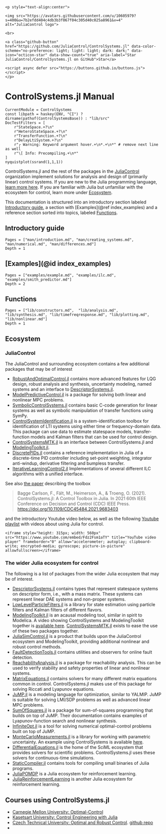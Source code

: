 ```@raw html
<p style="text-align:center">

<img src="https://avatars.githubusercontent.com/u/10605979?s=400&u=7b2efdd404c4db3b3f067f04c305d40c025a8961&v=4" alt="JuliaControl logo">

<br> 

<a class="github-button" href="https://github.com/JuliaControl/ControlSystems.jl" data-color-scheme="no-preference: light; light: light; dark: dark;" data-icon="octicon-star" data-show-count="true" aria-label="Star JuliaControl/ControlSystems.jl on GitHub">Star</a>

<script async defer src="https://buttons.github.io/buttons.js"></script>
</p> 
```

# ControlSystems.jl Manual

```@meta
CurrentModule = ControlSystems
const libpath = haskey(ENV, "CI") ? dirname(pathof(ControlSystemsBase)) : "lib/src"
DocTestFilters = [
    r"StateSpace.+?\n"
    r"HeteroStateSpace.+?\n"
    r"TransferFunction.+?\n"
    r"DelayLtiSystem.+?\n"
    r"┌ Warning: Keyword argument hover.+\n*.+\n*" # remove next line as well
    r"\[ Info: Precompiling.+\n*"
]
nyquistplot(ssrand(1,1,1))
```


ControlSystems.jl and the rest of the packages in the [JuliaControl](https://github.com/JuliaControl/) organization implement solutions for analysis and design of (primarily linear) control systems. If you are new to the Julia programming language, [learn more here](https://julialang.org/learning/). If you are familiar with Julia but unfamiliar with the ecosystem for control, learn more under [Ecosystem](@ref).

This documentation is structured into an introductory section labeled [Introductory guide](@ref), a section with [Examples](@ref index_examples) and a reference section sorted into topics, labeled [Functions](@ref).




## Introductory guide

```@contents
Pages = ["man/introduction.md", "man/creating_systems.md", "man/numerical.md", "man/differences.md"]
Depth = 1
```

## [Examples](@id index_examples)
```@contents
Pages = ["examples/example.md", "examples/ilc.md", "examples/smith_predictor.md"]
Depth = 2
```

## Functions

```@contents
Pages = ["lib/constructors.md",  "lib/analysis.md", "lib/synthesis.md", "lib/timefreqresponse.md", "lib/plotting.md", "lib/nonlinear.md"]
Depth = 1
```

## Ecosystem

### JuliaControl

The JuliaControl and surrounding ecosystem contains a few additional packages that may be of interest
- [RobustAndOptimalControl.jl](https://github.com/JuliaControl/RobustAndOptimalControl.jl) contains more advanced features for LQG design, robust analysis and synthesis, uncertainty modeling, named systems and an interface to [DescriptorSystems.jl](https://github.com/andreasvarga/DescriptorSystems.jl).
- [ModelPredictiveControl.jl](https://github.com/JuliaControl/ModelPredictiveControl.jl) is a package for solving both linear and nonlinear MPC problems. 
- [SymbolicControlSystems.jl](https://github.com/JuliaControl/SymbolicControlSystems.jl) contains basic C-code generation for linear systems as well as symbolic manipulation of transfer functions using SymPy.
- [ControlSystemIdentification.jl](https://github.com/baggepinnen/ControlSystemIdentification.jl) is a system-identification toolbox for identification of LTI systems using either time or frequency-domain data. This package can use data to estimate statespace models, transfer-function models and Kalman filters that can be used for control design.
- [ControlSystemsMTK.jl](https://juliacontrol.github.io/ControlSystemsMTK.jl/dev/) is an interface between ControlSystems.jl and [ModelingToolkit.jl](https://mtk.sciml.ai/stable/).
- [DiscretePIDs.jl](https://github.com/JuliaControl/DiscretePIDs.jl) contains a reference implementation in Julia of a discrete-time PID controller including set-point weighting, integrator anti-windup, derivative filtering and bumpless transfer.
- [IterativeLearningControl2.jl]([IterativeLearningControl2.jl](https://baggepinnen.github.io/IterativeLearningControl2.jl/dev/)) Implementations of several different ILC algorithms with a unified interface.

See also [the paper](https://portal.research.lu.se/en/publications/controlsystemsjl-a-control-toolbox-in-julia) describing the toolbox

> Bagge Carlson, F., Fält, M., Heimerson, A., & Troeng, O. (2021). ControlSystems.jl: A Control Toolbox in Julia. In 2021 60th IEEE Conference on Decision and Control (CDC) IEEE Press. https://doi.org/10.1109/CDC45484.2021.9683403

and the introductory Youtube video below, as well as the following [Youtube playlist](https://youtube.com/playlist?list=PLd_RaCnvGpJAk8JXI9dVtIkhoe10CadnI) with videos about using Julia for control.

```@raw html
<iframe style="height: 315px; width: 560px" src="https://www.youtube.com/embed/Fdz2Fsm1aTY" title="YouTube video player" frameborder="0" allow="accelerometer; autoplay; clipboard-write; encrypted-media; gyroscope; picture-in-picture" allowfullscreen></iframe>
```

### The wider Julia ecosystem for control
The following is a list of packages from the wider Julia ecosystem that may be of interest.

- [DescriptorSystems.jl](https://github.com/andreasvarga/DescriptorSystems.jl) contains types that represent statespace systems on descriptor form, i.e., with a mass matrix. These systems can represent linear DAE systems and non-proper systems.
- [LowLevelParticleFilters.jl](https://github.com/baggepinnen/LowLevelParticleFilters.jl) is a library for state estimation using particle filters and Kalman filters of different flavors.
- [ModelingToolkit.jl](https://mtk.sciml.ai/stable/) is an acausal modeling tool, similar in spirit to Modelica. A video showing ControlSystems and ModelingToolkit together is [available here](https://youtu.be/favQKOyyx4o). [ControlSystemsMTK.jl](https://juliacontrol.github.io/ControlSystemsMTK.jl/dev/) exists to ease the use of these two packages together.
- [JuliaSimControl.jl](https://help.juliahub.com/juliasimcontrol/dev/) is a product that builds upon the JuliaControl ecosystem and ModelingToolkit, providing additional nonlinear and robust control methods.
- [FaultDetectionTools.jl](https://github.com/andreasvarga/FaultDetectionTools.jl) contains utilities and observers for online fault detection.
- [ReachabilityAnalysis.jl](https://juliareach.github.io/ReachabilityAnalysis.jl/dev/generated_examples/Building/) is a package for reachability analysis. This can be used to verify stability and safety properties of linear and nonlinear systems.
- [MatrixEquations.jl](https://github.com/andreasvarga/MatrixEquations.jl) contains solvers for many different matrix equations common in control. ControlSystems.jl makes use of this package for solving Riccati and Lyapunov equations.
- [JuMP.jl](https://jump.dev/JuMP.jl/stable/) is a modeling language for optimization, similar to YALMIP. JuMP is suitable for solving LMI/SDP problems as well as advanced linear MPC problems. 
- [SumOfSquares.jl](https://jump.dev/SumOfSquares.jl/stable/) is a package for sum-of-squares programming that builds on top of JuMP. Their documentation contains examples of Lyapunov-function search and nonlinear synthesis.
- [InfiniteOpt.jl](https://github.com/infiniteopt/InfiniteOpt.jl) is a tool for solving numerical optimal-control problems built on top of JuMP.
- [MonteCarloMeasurements.jl](https://baggepinnen.github.io/MonteCarloMeasurements.jl/stable/) is a library for working with parametric uncertainty. An example using ControlSystems is available [here](https://github.com/baggepinnen/MonteCarloMeasurements.jl/blob/master/examples/controlsystems.jl).
- [DifferentialEquations.jl](https://diffeq.sciml.ai/stable/) is the home of the SciML ecosystem that provides solvers for scientific problems. ControlSystems.jl uses these solvers for continuous-time simulations.
- [StaticCompiler.jl](https://github.com/tshort/StaticCompiler.jl) contains tools for compiling small binaries of Julia programs.
- [JuliaPOMDP](https://github.com/JuliaPOMDP) is a Julia ecosystem for reinforcement learning. 
- [JuliaReinforcementLearning](https://github.com/JuliaReinforcementLearning) is another Julia ecosystem for reinforcement learning. 

## Courses using ControlSystems.jl
- [Carnegie Mellon University: Optimal-Control](https://github.com/Optimal-Control-16-745)
- [Kasetsart University: Control Engineering with Julia](https://dewdotninja.github.io/julia/control/julia_control.html)
- [Czech Technical University: Optimal and Robust Control](https://hurak.github.io/orr/). [github repo](https://github.com/hurak/orr/tree/main)
- 
